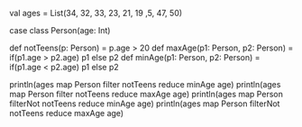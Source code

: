  val ages = List(34, 32, 33, 23, 21, 19 ,5, 47, 50)

case class Person(age: Int)

def notTeens(p: Person) = p.age > 20
def maxAge(p1: Person, p2: Person) = if(p1.age > p2.age) p1 else p2
def minAge(p1: Person, p2: Person) = if(p1.age < p2.age) p1 else p2

println(ages map Person filter notTeens reduce minAge age)
println(ages map Person filter notTeens reduce maxAge age)
println(ages map Person filterNot notTeens reduce minAge age)
println(ages map Person filterNot notTeens reduce maxAge age)

